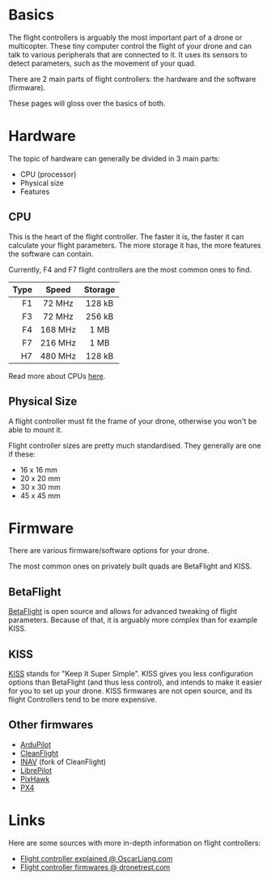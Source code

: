 # Basics

The flight controllers is arguably the most important part of a drone or multicopter.
These tiny computer control the flight of your drone and can talk to various peripherals
that are connected to it.
It uses its sensors to detect parameters, such as the movement of your quad.

There are 2 main parts of flight controllers: the hardware and the software (firmware).

These pages will gloss over the basics of both.

# Hardware

The topic of hardware can generally be divided in 3 main parts:
- CPU (processor)
- Physical size
- Features

## CPU

This is the heart of the flight controller. The faster it is, the faster it can calculate
your flight parameters. The more storage it has, the more features the software can contain.

Currently, F4 and F7 flight controllers are the most common ones to find.

Type | Speed | Storage
----:|:-------:|:-------:
| F1 | 72 MHz  | 128 kB |
| F3 | 72 MHz  | 256 kB |
| F4 | 168 MHz | 1 MB   |
| F7 | 216 MHz | 1 MB   |
| H7 | 480 MHz | 128 kB |

Read more about CPUs [here](https://oscarliang.com/f1-f3-f4-flight-controller/).

## Physical Size

A flight controller must fit the frame of your drone, otherwise you won't be able to mount it.

Flight controller sizes are pretty much standardised. They generally are one if these:
- 16 x 16 mm
- 20 x 20 mm
- 30 x 30 mm
- 45 x 45 mm

# Firmware

There are various firmware/software options for your drone.

The most common ones on privately built quads are BetaFlight and KISS.

## BetaFlight 

[BetaFlight](https://betaflight.com) is open source and allows for advanced tweaking of flight parameters.
Because of that, it is arguably more complex than for example KISS.

## KISS

[KISS](https://kiss.flyduino.net) stands for "Keep It Super Simple". KISS gives you less configuration
options than BetaFlight (and thus less control), and intends to make it easier for you to set up your drone.
KISS firmwares are not open source, and its flight Controllers tend to be more expensive.

## Other firmwares
- [ArduPilot](https://ardupilot.org)
- [CleanFlight](http://cleanflight.com)
- [INAV](https://github.com/iNavFlight/inav/wiki) (fork of CleanFlight)
- [LibrePilot](https://www.librepilot.org)
- [PixHawk](https://pixhawk.org)
- [PX4](https://px4.io) 

# Links

Here are some sources with more in-depth information on flight controllers:
- [Flight controller explained @ OscarLiang.com](https://oscarliang.com/flight-controller-explained/)
- [Flight controller firmwares @ dronetrest.com](https://blog.dronetrest.com/flight-controller-firmware/)


